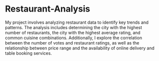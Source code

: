 # Restaurant-Analysis
My project involves analyzing restaurant data to identify key trends and patterns. The analysis includes determining the city with the highest number of restaurants, the city with the highest average rating, and common cuisine combinations. Additionally, I explore the correlation between the number of votes and restaurant ratings, as well as the relationship between price range and the availability of online delivery and table booking services.
